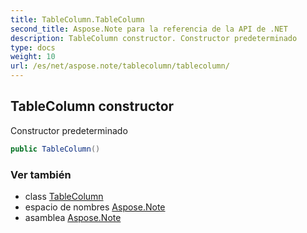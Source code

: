 ```yaml
---
title: TableColumn.TableColumn
second_title: Aspose.Note para la referencia de la API de .NET
description: TableColumn constructor. Constructor predeterminado
type: docs
weight: 10
url: /es/net/aspose.note/tablecolumn/tablecolumn/
---
```

## TableColumn constructor

Constructor predeterminado

```csharp
public TableColumn()
```

### Ver también

* class [TableColumn](../)
* espacio de nombres [Aspose.Note](../../tablecolumn/)
* asamblea [Aspose.Note](../../../)


